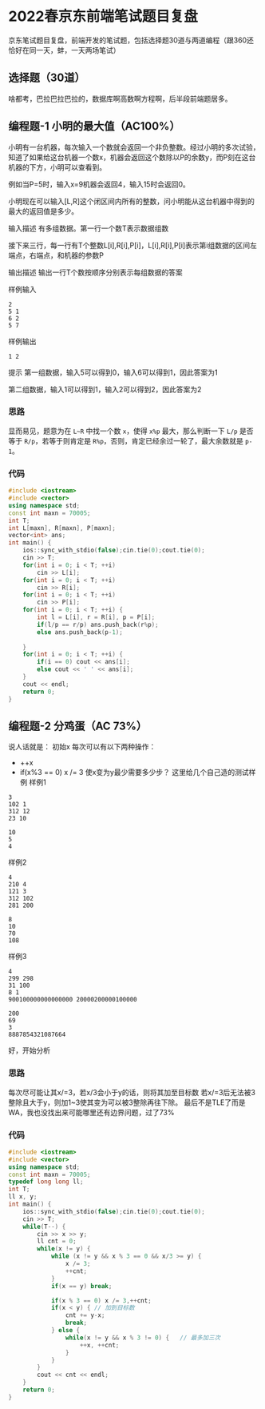 # 2022春京东前端笔试题目复盘

京东笔试题目复盘，前端开发的笔试题，包括选择题30道与两道编程（跟360还恰好在同一天，蚌，一天两场笔试）

## 选择题（30道）

啥都考，巴拉巴拉巴拉的，数据库啊高数啊方程啊，后半段前端题居多。

## 编程题-1 小明的最大值（AC100%）

小明有一台机器，每次输入一个数就会返回一个非负整数。经过小明的多次试验，知道了如果给这台机器一个数x，机器会返回这个数除以P的余数y，而P刻在这台机器的下方，小明可以查看到。

例如当P=5时，输入x=9机器会返回4，输入15时会返回0。

小明现在可以输入\[L,R]这个闭区间内所有的整数，问小明能从这台机器中得到的最大的返回值是多少。

输入描述 有多组数据。第一行一个数T表示数据组数

接下来三行，每一行有T个整数L\[i],R\[i],P\[i]，L\[i],R\[i],P\[i]表示第i组数据的区间左端点，右端点，和机器的参数P

输出描述 输出一行T个数按顺序分别表示每组数据的答案

样例输入

```
2
5 1
6 2
5 7
```

样例输出

```
1 2
```

提示 第一组数据，输入5可以得到0，输入6可以得到1，因此答案为1

第二组数据，输入1可以得到1，输入2可以得到2，因此答案为2

### 思路

显而易见，题意为在 `L~R` 中找一个数 `x`，使得 `x%p` 最大，那么判断一下 `L/p` 是否等于 `R/p`，若等于则肯定是 `R%p`，否则，肯定已经余过一轮了，最大余数就是 `p-1`。

### 代码

```cpp
#include <iostream>
#include <vector>
using namespace std;
const int maxn = 70005;
int T;
int L[maxn], R[maxn], P[maxn];
vector<int> ans;
int main() {
    ios::sync_with_stdio(false);cin.tie(0);cout.tie(0);
    cin >> T;
    for(int i = 0; i < T; ++i) 
        cin >> L[i];
    for(int i = 0; i < T; ++i) 
        cin >> R[i];
    for(int i = 0; i < T; ++i) 
        cin >> P[i];
    for(int i = 0; i < T; ++i) {
        int l = L[i], r = R[i], p = P[i];
        if(l/p == r/p) ans.push_back(r%p);
        else ans.push_back(p-1);
        
    }
    for(int i = 0; i < T; ++i) {
        if(i == 0) cout << ans[i];
        else cout << ' ' << ans[i];
    }
    cout << endl;
    return 0;
}
```

## 编程题-2 分鸡蛋（AC 73%）

说人话就是： 初始x 每次可以有以下两种操作：

* \++x
* if(x%3 == 0) x /= 3 使x变为y最少需要多少步？ 这里给几个自己造的测试样例 样例1

```
3
102 1
312 12
23 10
```

```
10
5
4
```

样例2

```
4
210 4
121 3
312 102
281 200
```

```
8
10
70
108
```

样例3

```
4
299 298
31 100
8 1
900100000000000000 20000200000100000
```

```
200
69
3
8887854321087664
```

好，开始分析

### 思路

每次尽可能让其x/=3，若x/3会小于y的话，则将其加至目标数 若x/=3后无法被3整除且大于y，则加1\~3使其变为可以被3整除再往下除。 最后不是TLE了而是WA，我也没找出来可能哪里还有边界问题，过了73%

### 代码

```cpp
#include <iostream>
#include <vector>
using namespace std;
const int maxn = 70005;
typedef long long ll;
int T;
ll x, y;
int main() {
    ios::sync_with_stdio(false);cin.tie(0);cout.tie(0);
    cin >> T;
    while(T--) {
        cin >> x >> y;
        ll cnt = 0;
        while(x != y) { 
            while (x != y && x % 3 == 0 && x/3 >= y) {
                x /= 3;
                ++cnt;
            }
            if(x == y) break;

            if(x % 3 == 0) x /= 3,++cnt;
            if(x < y) { // 加到目标数
                cnt += y-x;
                break;
            } else {
                while(x != y && x % 3 != 0) {   // 最多加三次
                    ++x, ++cnt;
                }
            }
        }
        cout << cnt << endl;
    }
    return 0;
}
```
